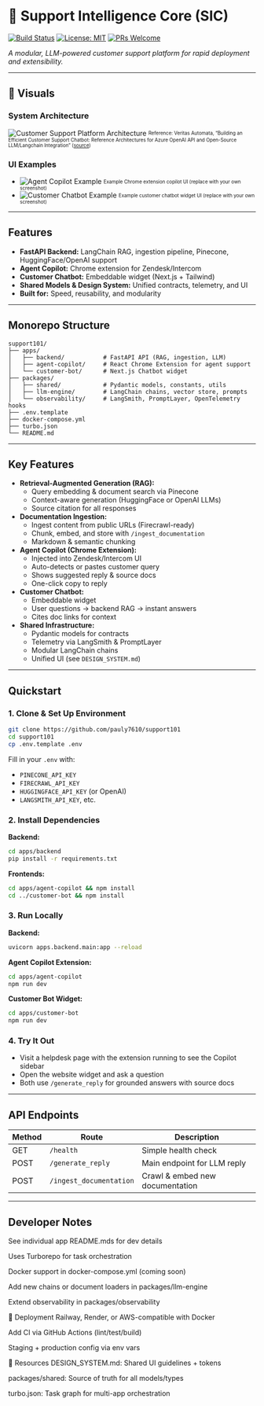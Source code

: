 # 🧠 Support Intelligence Core (SIC)

[![Build Status](https://img.shields.io/github/actions/workflow/status/pauly7610/support101/ci.yml?branch=main)](https://github.com/pauly7610/support101/actions)
[![License: MIT](https://img.shields.io/badge/License-MIT-yellow.svg)](LICENSE)
[![PRs Welcome](https://img.shields.io/badge/PRs-welcome-brightgreen.svg)](CONTRIBUTING.md)

*A modular, LLM-powered customer support platform for rapid deployment and extensibility.*

---

## 🚀 Visuals

### System Architecture

![Customer Support Platform Architecture](https://raw.githubusercontent.com/veritasautomata/veritasautomata.com/main/static/img/architecture-chatbot.png)
<sub><sup>Reference: Veritas Automata, “Building an Efficient Customer Support Chatbot: Reference Architectures for Azure OpenAI API and Open-Source LLM/Langchain Integration” ([source](https://veritasautomata.com/insights/thought-leadership/build-efficient-chatbot/))</sup></sub>

### UI Examples

- ![Agent Copilot Example](https://user-images.githubusercontent.com/674621/229366721-9b5f2b5b-8f60-4c6e-9b7c-4b2b7d3c7b8e.png)
  <sub><sup>Example Chrome extension copilot UI (replace with your own screenshot)</sup></sub>
- ![Customer Chatbot Example](https://user-images.githubusercontent.com/674621/229366740-1d2b3e2d-9e4e-4b7a-8c8c-2b8c6b6c2a2b.png)
  <sub><sup>Example customer chatbot widget UI (replace with your own screenshot)</sup></sub>

---

## Features

- **FastAPI Backend:** LangChain RAG, ingestion pipeline, Pinecone, HuggingFace/OpenAI support
- **Agent Copilot:** Chrome extension for Zendesk/Intercom
- **Customer Chatbot:** Embeddable widget (Next.js + Tailwind)
- **Shared Models & Design System:** Unified contracts, telemetry, and UI
- **Built for:** Speed, reusability, and modularity

---

## Monorepo Structure

```text
support101/
├── apps/
│   ├── backend/           # FastAPI API (RAG, ingestion, LLM)
│   ├── agent-copilot/     # React Chrome Extension for agent support
│   └── customer-bot/      # Next.js Chatbot widget
├── packages/
│   ├── shared/            # Pydantic models, constants, utils
│   ├── llm-engine/        # LangChain chains, vector store, prompts
│   └── observability/     # LangSmith, PromptLayer, OpenTelemetry hooks
├── .env.template
├── docker-compose.yml
├── turbo.json
└── README.md
```

---
## Key Features

- **Retrieval-Augmented Generation (RAG):**
  - Query embedding & document search via Pinecone
  - Context-aware generation (HuggingFace or OpenAI LLMs)
  - Source citation for all responses
- **Documentation Ingestion:**
  - Ingest content from public URLs (Firecrawl-ready)
  - Chunk, embed, and store with `/ingest_documentation`
  - Markdown & semantic chunking
- **Agent Copilot (Chrome Extension):**
  - Injected into Zendesk/Intercom UI
  - Auto-detects or pastes customer query
  - Shows suggested reply & source docs
  - One-click copy to reply
- **Customer Chatbot:**
  - Embeddable widget
  - User questions → backend RAG → instant answers
  - Cites doc links for context
- **Shared Infrastructure:**
  - Pydantic models for contracts
  - Telemetry via LangSmith & PromptLayer
  - Modular LangChain chains
  - Unified UI (see `DESIGN_SYSTEM.md`)

---

## Quickstart
### 1. Clone & Set Up Environment

```sh
git clone https://github.com/pauly7610/support101
cd support101
cp .env.template .env
```

Fill in your `.env` with:
- `PINECONE_API_KEY`
- `FIRECRAWL_API_KEY`
- `HUGGINGFACE_API_KEY` (or OpenAI)
- `LANGSMITH_API_KEY`, etc.

### 2. Install Dependencies

**Backend:**
```sh
cd apps/backend
pip install -r requirements.txt
```
**Frontends:**
```sh
cd apps/agent-copilot && npm install
cd ../customer-bot && npm install
```

### 3. Run Locally

**Backend:**
```sh
uvicorn apps.backend.main:app --reload
```
**Agent Copilot Extension:**
```sh
cd apps/agent-copilot
npm run dev
```
**Customer Bot Widget:**
```sh
cd apps/customer-bot
npm run dev
```

### 4. Try It Out
- Visit a helpdesk page with the extension running to see the Copilot sidebar
- Open the website widget and ask a question
- Both use `/generate_reply` for grounded answers with source docs

---

## API Endpoints
| Method | Route                  | Description                         |
|--------|------------------------|-------------------------------------|
| GET    | `/health`              | Simple health check                 |
| POST   | `/generate_reply`      | Main endpoint for LLM reply         |
| POST   | `/ingest_documentation`| Crawl & embed new documentation     |

---

## Developer Notes
See individual app README.mds for dev details

Uses Turborepo for task orchestration

Docker support in docker-compose.yml (coming soon)

Add new chains or document loaders in packages/llm-engine

Extend observability in packages/observability

🚀 Deployment
 Railway, Render, or AWS-compatible with Docker

 Add CI via GitHub Actions (lint/test/build)

 Staging + production config via env vars

📐 Resources
DESIGN_SYSTEM.md: Shared UI guidelines + tokens

packages/shared: Source of truth for all models/types

turbo.json: Task graph for multi-app orchestration

